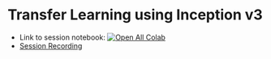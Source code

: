 # Transfer Learning using Inception v3
* Link to session notebook: [![Open All Colab](https://colab.research.google.com/assets/colab-badge.svg)](https://colab.research.google.com/drive/19srANmNmRYnpoQkaam_tP2IyrpzidiTP)
* [Session Recording](https://smailiitmacin-my.sharepoint.com/:v:/g/personal/ed19b001_smail_iitm_ac_in/EZPpDVj8guFLs-oQfwDVMgwBftfTsR1wfvc2Ym7cDRo4gQ?e=sB9Fc6)
